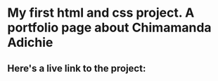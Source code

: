 # My first html and css project. A portfolio page about Chimamanda Adichie
## Here's a live link to the project: 
